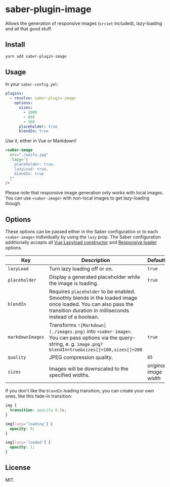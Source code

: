 # saber-plugin-image

Allows the generation of responsive images (`srcset` included), lazy-loading and all that good stuff.

## Install

```bash
yarn add saber-plugin-image
```

## Usage

In your `saber-config.yml`:

```yml
plugins:
  - resolve: saber-plugin-image
    options:
      sizes:
        - 1000
        - 800
        - 500
      placeholder: true
      blendIn: true
```

Use it, either in Vue or Markdown!

```html
<saber-image
  src="./waifu.jpg"
  :lazy="{
    placeholder: true,
    lazyLoad: true,
    blendIn: true
  }"
/>
```

Please note that responsive image generation only works with local images. You can use `<saber-image>` with non-local images to get lazy-loading though.

## Options

These options can be passed either in the Saber configuration or to each `<saber-image>` individually by using the `lazy` prop. The Saber configuration additionally accepts all [Vue Lazyload constructor](https://github.com/hilongjw/vue-lazyload#constructor-options) and [Responsive loader](https://github.com/herrstucki/responsive-loader) options.

| Key              | Description                                                                                                                                                            | Default                | Type                |
| ---------------- | ---------------------------------------------------------------------------------------------------------------------------------------------------------------------- | ---------------------- | ------------------- |
| `lazyLoad`       | Turn lazy loading off or on.                                                                                                                                           | `true`                 | `Boolean`           |
| `placeholder`    | Display a generated placeholder while the image is loading.                                                                                                            | `true`                 | `Boolean`           |
| `blendIn`        | Requires `placeholder` to be enabled. Smoothly blends in the loaded image once loaded. You can also pass the transition duration in milliseconds instead of a boolean. |                        | `Boolean | Integer` |
| `markdownImages` | Transforms `![Markdown](./images.png)` into `<saber-image>`. You can pass options via the query-string, e. g. `image.png?blendIn=true&sizes[]=100,sizes[]=200`         | `true`                 | `Boolean`           |
| `quality`        | JPEG compression quality.                                                                                                                                              | `85`                   | `Integer`           |
| `sizes`          | Images will be downscaled to the specified widths.                                                                                                                     | _original image width_ | `Array<Integer>`    |

If you don't like the `blendIn` loading transition, you can create your own ones, like this fade-in transition:

```css
img {
  transition: opacity 0.5s;
}

img[lazy='loading'] {
  opacity: 0;
}

img[lazy='loaded'] {
  opacity: 1;
}
```

## License

MIT.
